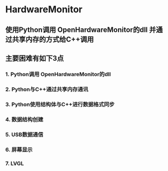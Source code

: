 # HardwareMonitor
## 使用Python调用 OpenHardwareMonitor的dll 并通过共享内存的方式给C++调用
## 主要困难有如下3点
### 1. Python调用 OpenHardwareMonitor的dll
### 2. Python与C++通过共享内存通讯
### 3. Python使用结构体与C++进行数据格式同步
### 4. 数据结构创建
### 5. USB数据通信
### 6. 屏幕显示
### 7. LVGL